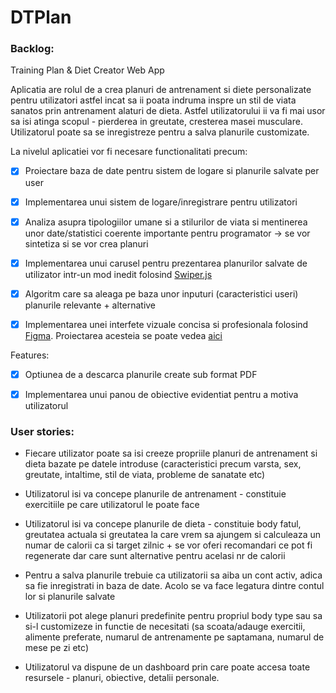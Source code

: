 # DTPlan

### Backlog:

Training Plan & Diet Creator Web App

Aplicatia are rolul de a crea planuri de antrenament si diete personalizate pentru utilizatori astfel incat
sa ii poata indruma inspre un stil de viata sanatos prin antrenament alaturi de dieta. Astfel utilizatorului ii va fi
mai usor sa isi atinga scopul - pierderea in greutate, cresterea masei musculare. Utilizatorul poate sa se inregistreze
pentru a salva planurile customizate.

La nivelul aplicatiei vor fi necesare functionalitati precum:

- [x] Proiectare baza de date pentru sistem de logare si planurile salvate per user

- [x] Implementarea unui sistem de logare/inregistrare pentru 
utilizatori

- [x] Analiza asupra tipologiilor umane si a stilurilor de viata si mentinerea unor date/statistici coerente importante pentru
programator -> se vor sintetiza si se vor crea planuri 

- [x] Implementarea unui carusel pentru prezentarea planurilor salvate de utilizator intr-un mod inedit folosind [Swiper.js](swiperjs.com)

- [x] Algoritm care sa aleaga pe baza unor inputuri (caracteristici useri) planurile relevante + alternative

- [x] Implementarea unei interfete vizuale concisa si profesionala folosind [Figma](figma.com). Proiectarea acesteia se poate vedea [aici](https://github.com/Edge0410/DTPlan/blob/main/Interface%20Design.pdf)

Features:

- [x] Optiunea de a descarca planurile create sub format PDF

- [x] Implementarea unui panou de obiective evidentiat pentru a motiva utilizatorul

### User stories:

- Fiecare utilizator poate sa isi creeze propriile planuri de antrenament si dieta bazate pe datele introduse
(caracteristici precum varsta, sex, greutate, intaltime, stil de viata, probleme de sanatate etc)

- Utilizatorul isi va concepe planurile de antrenament - constituie exercitiile pe care utilizatorul le poate face

- Utilizatorul isi va concepe planurile de dieta - constituie body fatul, greutatea actuala si greutatea la care vrem sa ajungem si calculeaza un 
numar de calorii ca si target zilnic + se vor oferi recomandari ce pot fi regenerate dar care sunt alternative pentru acelasi nr 
de calorii

- Pentru a salva planurile trebuie ca utilizatorii sa aiba un cont activ, adica sa fie inregistrati in baza de date. Acolo se va face
legatura dintre contul lor si planurile salvate

- Utilizatorii pot alege planuri predefinite pentru propriul body type sau sa si-l customizeze in functie de necesitati (sa scoata/adauge
exercitii, alimente preferate, numarul de antrenamente pe saptamana, numarul de mese pe zi etc)

- Utilizatorul va dispune de un dashboard prin care poate accesa toate resursele - planuri, obiective, detalii personale.


